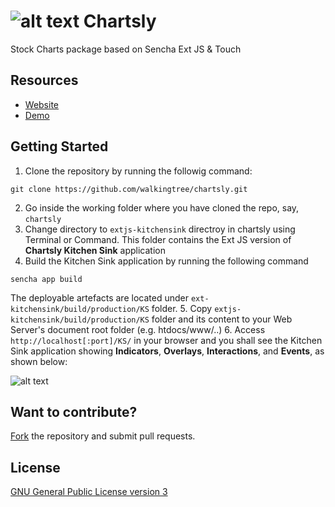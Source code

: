 ![alt text](https://github.com/walkingtree/chartsly/blob/gh-pages/images/chartsly_logo_orange_200.png "Chartsly")
Chartsly
========
Stock Charts package based on Sencha Ext JS &amp; Touch

Resources
---------
* [Website](http://walkingtree.github.io/chartsly/)
* [Demo](http://chartslyuat.walkingtree.in/)

Getting Started
---------------

1. Clone the repository by running the followig command:
  ```
  git clone https://github.com/walkingtree/chartsly.git
  ```
2. Go inside the working folder where you have cloned the repo, say, `chartsly`
3. Change directory to `extjs-kitchensink` directroy in chartsly using Terminal or Command. This folder contains the Ext JS version of **Chartsly Kitchen Sink** application
4. Build the Kitchen Sink application by running the following command
  ```
  sencha app build
  ```
The deployable artefacts are located under `ext-kitchensink/build/production/KS` folder.
5. Copy `extjs-kitchensink/build/production/KS` folder and its content to your Web Server's document root folder (e.g. htdocs/www/..)
6. Access `http://localhost[:port]/KS/` in your browser and you shall see the Kitchen Sink application showing **Indicators**, **Overlays**, **Interactions**, and **Events**, as shown below:

  ![alt text](https://github.com/walkingtree/chartsly/blob/master/chartsly_screen.png "Chartsly Kitchen Sink")


Want to contribute?
-------------------
[Fork](https://github.com/walkingtree/chartsly#fork-destination-box) the repository and submit pull requests.

License
-------
[GNU General Public License version 3](http://www.gnu.org/licenses/gpl-3.0.en.html)
